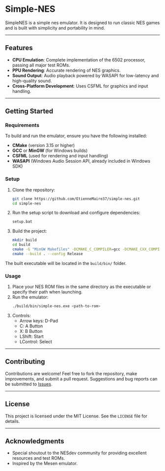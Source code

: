 # Simple-NES

SimpleNES is a simple nes emulator. It is designed to run classic NES games and is built with simplicity and portability in mind.

---

## Features
- **CPU Emulation**: Complete implementation of the 6502 processor, passing all major test ROMs.
- **PPU Rendering**: Accurate rendering of NES graphics.
- **Sound Output**: Audio playback powered by WASAPI for low-latency and high-quality sound.
- **Cross-Platform Development**: Uses CSFML for graphics and input handling.

---

## Getting Started

### Requirements
To build and run the emulator, ensure you have the following installed:

- **CMake** (version 3.15 or higher)
- **GCC** or **MinGW** (for Windows builds)
- **CSFML** (used for rendering and input handling)
- **WASAPI** (Windows Audio Session API, already included in Windows SDK)

### Setup
1. Clone the repository:
   ```bash
   git clone https://github.com/EtienneMaire37/simple-nes.git
   cd simple-nes
   ```

2. Run the setup script to download and configure dependencies:
   ```bash
   setup.bat
   ```

3. Build the project:
   ```bash
   mkdir build
   cd build
   cmake -G "MinGW Makefiles" -DCMAKE_C_COMPILER=gcc -DCMAKE_CXX_COMPILER=g++ ..
   cmake --build . --config Release
   ```

The built executable will be located in the `build/bin/` folder.

### Usage
1. Place your NES ROM files in the same directory as the executable or specify their path when launching.
2. Run the emulator:
   ```bash
   ./build/bin/simple-nes.exe <path-to-rom>
   ```
3. Controls:
   - Arrow keys: D-Pad
   - C: A Button
   - X: B Button
   - LShift: Start
   - LControl: Select

---

## Contributing
Contributions are welcome! Feel free to fork the repository, make improvements, and submit a pull request. Suggestions and bug reports can be submitted to [Issues](https://github.com/EtienneMaire37/simple-nes/issues).

---

## License
This project is licensed under the MIT License. See the `LICENSE` file for details.

---

## Acknowledgments
- Special shoutout to the NESdev community for providing excellent resources and test ROMs.
- Inspired by the Mesen emulator.